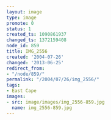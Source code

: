 ```yaml
---
layout: image
type: image
promote: 0
status: 1
created_ts: 1090861937
changed_ts: 1372159408
node_id: 859
title: IMG_2556
created: '2004-07-26'
changed: '2013-06-25'
redirect_from:
- "/node/859/"
permalink: "/2004/07/26/img_2556/"
tags:
- East Cape
images:
- src: image/images/img_2556-859.jpg
  name: img_2556-859.jpg
---
```


